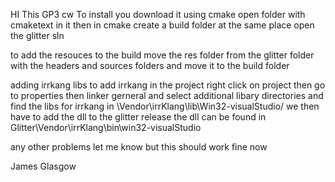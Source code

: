 HI This GP3 cw
To install you download it 
using cmake open folder with cmaketext in it
then in cmake create a build folder at the same place 
open the glitter sln

to add the resouces to the build move the res folder from the glitter folder with the headers and sources folders and move it to the build folder

adding irrkang libs 
to add irrkang in the project right click on project then go to properties then linker gerneral and select additional libary directories and find the libs for irrkang in \Vendor\irrKlang\lib\Win32-visualStudio/
we then have to add the dll to the glitter release 
the dll can be found in Glitter\Vendor\irrKlang\bin\win32-visualStudio

any other problems let me know but this should work fine now

James Glasgow